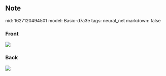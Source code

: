 ## Note
nid: 1627120494501
model: Basic-d7a3e
tags: neural_net
markdown: false

### Front
<img src="paste-a22a79e7e8ba343ad5c5f0a6cac26d068a767543.jpg">

### Back
<img src="paste-e4b93bcc092dcb7116e8c180579c0c0324b772e2.jpg">
